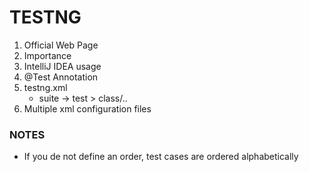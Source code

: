# TESTNG
1. Official Web Page
2. Importance
3. IntelliJ IDEA usage
4. @Test Annotation
5. testng.xml
   - suite -> test > class/..
6. Multiple xml configuration files
   
### NOTES
- If you de not define an order, test cases are ordered alphabetically 
